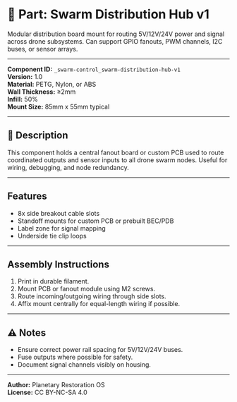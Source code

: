 # 🔀 Part: Swarm Distribution Hub v1

Modular distribution board mount for routing 5V/12V/24V power and signal across drone subsystems. Can support GPIO fanouts, PWM channels, I2C buses, or sensor arrays.

---

**Component ID:** `_swarm-control_swarm-distribution-hub-v1`  
**Version:** 1.0  
**Material:** PETG, Nylon, or ABS  
**Wall Thickness:** ≥2mm  
**Infill:** 50%  
**Mount Size:** 85mm x 55mm typical

---

## 🔧 Description

This component holds a central fanout board or custom PCB used to route coordinated outputs and sensor inputs to all drone swarm nodes. Useful for wiring, debugging, and node redundancy.

---

## Features

- 8x side breakout cable slots
- Standoff mounts for custom PCB or prebuilt BEC/PDB
- Label zone for signal mapping
- Underside tie clip loops

---

## Assembly Instructions

1. Print in durable filament.
2. Mount PCB or fanout module using M2 screws.
3. Route incoming/outgoing wiring through side slots.
4. Affix mount centrally for equal-length wiring if possible.

---

## ⚠️ Notes

- Ensure correct power rail spacing for 5V/12V/24V buses.
- Fuse outputs where possible for safety.
- Document signal channels visibly on housing.

---

**Author:** Planetary Restoration OS  
**License:** CC BY-NC-SA 4.0  
